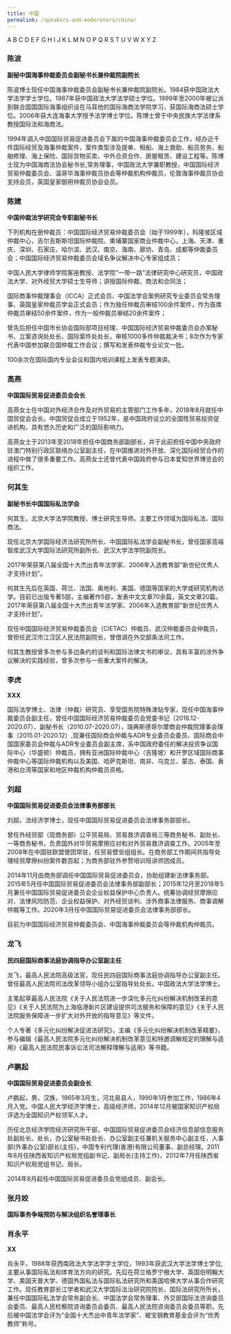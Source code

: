 ```yaml
---
title: 中国
permalink: /speakers-and-moderators/china/
---
```


A B C D E F G H I J K L M N O P Q R S T U V W X Y Z 

### 陈波<br>
**副秘中国海事仲裁委员会副秘书长兼仲裁院副院长**<br>

陈波博士现任中国海事仲裁委员会副秘书长兼仲裁院副院长。1984获中国政法大学法学学士学位。1987年获中国政法大学法学硕士学位。1999年至2000年被公派到联合国国国际海事组织设在马耳他的国际海商法学院学习，获国际海商法硕士学位。2006年获大连海事大学授予法学博士学位。陈博士曾于中央民族大学法律系教授国际法和海商法。

1994年调入中国国际贸易促进委员会下属的中国海事仲裁委员会工作，经办近千件国际经贸及海事仲裁案件，案件类型涉及提单、租船、海上救助、船员劳务、船舶修理、海上保险、国际货物买卖、中外合资合作、房屋租赁、建设工程等。陈博士现为中国海商法协会秘书长,常务理事，中国政法大学兼职教授，中国国际经济贸易仲裁委员会、温哥华海事仲裁员协会等仲裁机构仲裁员，伦敦海事仲裁员协会支持会员，英国皇家御用仲裁员协会会员。

### 陈建<br>
**中国仲裁法学研究会专职副秘书长**<br>

下列机构在册仲裁员：中国国际经济贸易仲裁委员会（始于1999年），科隆坡区域仲裁中心，吉尔吉斯斯坦国际仲裁院、柬埔寨国家商业仲裁中心，上海、天津、重庆、深圳、石家庄、哈尔滨、武汉、南京、海南、廊坊、青岛、成都等仲裁委员会；中国国际经济贸易仲裁委员会域名争议解决中心专家组成员；

中国人民大学律师学院客座教授、法学院“一带一路”法律研究中心研究员，中国政法大学、对外经贸大学硕士生导师；讲授国际仲裁、商法和合同法；

国际商事仲裁理事会（ICCA）正式会员、中国法学会案例研究专业委员会常务理事、英国皇家仲裁员学会正式会员；作为独任仲裁员审结100余件案件，作为首席仲裁员审结50余件案件，作为一般仲裁员审结20余件案件；

曾先后担任中国市长协会国际部项目经理、中国国际经济贸易仲裁委员会办案秘书、立案咨询处处长、国际案件处处长，审核1000多件仲裁裁决书；8次作为专家代表中国参加联合国仲裁工作会议；撰写和发表仲裁专业论文一批。

100余次在国际国内专业会议和国内培训课程上发表专题演讲。

### 高燕
**中国国际贸易促进委员会会长**<br>

高燕女士在中国对外经济合作及对外贸易的主管部门工作多年，2018年8月就任中国贸促会会长。中国贸促会成立于1952年，是中国政府设立的全国性贸易投资促进机构，具有悠久历史和广泛的国际影响力。

高燕女士于2013年至2018年担任中国商务部副部长，并于此前担任中国中央政府驻澳门特别行政区联络办公室副主任，在中国推进对外开放、深化国际经贸合作的进程中做了很多重要工作。高燕女士还曾代表中国政府参与日本爱知世界博览会的组织工作。

### 何其生
**副秘书长中国国际私法学会**<br>

何其生，北京大学法学院教授、博士研究生导师。主要工作领域为国际私法、国际商法。

现任北京大学国际经济法研究所所长、中国国际私法学会副秘书长，曾任国家高端智库武汉大学国际法研究所副所长、武汉大学法学院副院长。

2017年荣获第八届全国十大杰出青年法学家、2006年入选教育部“新世纪优秀人才支持计划”。

何其生先后在英国、荷兰、法国、奥地利、美国、德国等国家的大学或研究机构访学。目前已出版专著5部，主编著作5部，发表中文文章70余篇，英文文章20篇。2017年荣获第八届全国十大杰出青年法学家、2006年入选教育部“新世纪优秀人才支持计划”。

现任中国国际经济贸易仲裁委员会（CIETAC）仲裁员、武汉仲裁委员会仲裁员，曾担任武汉市江汉区人民法院副院长，曾借调在外交部条法司工作。

何其生教授曾多次参与多边条约的谈判和国际法律文书的审议，具有丰富的涉外争议解决的实践经验，曾多次参与一些重大案件的解决。


### 李虎
**XXX**<br>

国际法学博士、法律（仲裁）研究员、享受国务院特殊津贴专家，现任中国海事仲裁委员会副主任，曾任中国国际经济贸易仲裁委员会党委书记（2016.12-2020.07）、副秘书长（2010.07-2020.07），瑞典斯德哥尔摩商会仲裁院理事会理事（2015.01-2020.12）,现兼任国际商会仲裁与ADR专业委员会委员、国际商会中国国家委员会仲裁与ADR专业委员会副主席，系中国政府委任的解决投资争议国际中心（华盛顿）仲裁员，拥有亚洲国际仲裁中心（吉隆坡）和开罗区域国际商事仲裁中心等国际仲裁机构以及美国、哈萨克斯坦、南非、乌克兰、蒙古、泰国、香港和台湾等国家和地区仲裁机构仲裁员资格。

### 刘超
**中国国际贸易促进委员会法律事务部部长**<br>

刘超，法经济学博士，现任中国国际贸易促进委员会法律事务部部长。

曾任外经贸部（现商务部）公平贸易局、贸易救济调查局三等商务秘书、副处长、一等商务秘书，负责国外对华贸易摩擦应对和对外贸易救济调查工作。2005年至2008年在中国驻欧盟使团常驻，任贸易壁垒组组长。在商务部工作期间共指导处理经贸摩擦纠纷案件数百起；为商务部驻外参赞培训班讲师团成员。

2014年11月由商务部调任中国国际贸易促进委员会，协助组建新法律事务部。2015年5月任中国国际贸易促进委员会法律事务部副部长；2015年12月至2018年5月兼任中国国际贸易促进委员会企业权益保护中心负责人。统筹协调经贸摩擦应对、法律风险防范、企业权益保护、对外经贸谈判、涉外商事法律服务、商事调解仲裁等工作。2020年3月任中国国际贸易促进委员会法律事务部部长。

目前为中国国际经济贸易仲裁委员会、中国海事仲裁委员会等仲裁机构仲裁员。

### 龙飞
**民四庭国际商事法庭协调指导办公室副主任**<br>

龙飞，最高人民法院高级法官，现任民四庭国际商事法庭协调指导办公室副主任。曾任最高人民法院司法改革领导小组办公室指导处处长。中国政法大学法学博士。

主笔起草最高人民法院《关于人民法院进一步深化多元化纠纷解决机制改革的意见》《关于人民法院为上海临港新片区建设提供司法服务和保障的意见》《关于人民法院服务保障进一步扩大对外开放的指导意见》等文件。

个人专著《多元化纠纷解决促进法研究》，主编《多元化纠纷解决机制改革精要》，参与编辑《最高人民法院多元化纠纷解决机制改革意见和特邀调解规定的理解与适用》《最高人民法院民事诉讼法司法解释理解与适用》等书籍。


### 卢鹏起
**中国国际贸易促进委员会副会长**<br>

卢鹏起，男，汉族，1965年3月生，河北易县人，1990年1月参加工作，1986年4月入党。中国人民大学经济学博士，高级经济师，2014年12月被国家知识产权局评选为全国知识产权领军人才。

历任北京经济学院经济研究所干部，中国国际贸易促进委员会经济信息部信息服务处副处长、处长，办公室秘书处处长、办公室副主任兼机关服务中心副主任，人事部(外事办公室)部长(主任)，中国专利代理(香港)有限公司董事、副总经理。2011年8月任陕西省知识产权局党组副书记、副局长(主持工作)，2012年7月任陕西省知识产权局党组书记、局长。

2014年8月起任中国国际贸易促进委员会党组成员、副会长。

### 张月姣
**国际事务争端预防与解决组织名誉理事长**<br>


### 肖永平
**XX**<br>

肖永平，1988年获西南政法大学法学学士学位，1993年获武汉大学法学博士学位,主要从事国际私法和体育法方向的研究。先后在荷兰格罗宁根大学、英国伯明翰大学、美国天普大学、德国外国私法与国际私法研究所和美国哈佛大学从事合作研究工作。现任教育部长江学者和武汉大学国际法治研究院院长、国际法研究所所长，兼任中国国际私法学会常务副会长、中国法学会常务理事、外交部国际法咨询委员会委员、最高人民检察院咨询委员会委员、最高人民法院咨询委员会委员等职。先后被中国法学会评为“全国十大杰出中青年法学家”、被宝钢教育基金会评为“优秀教师”称号。
